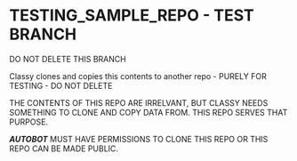 # TESTING_SAMPLE_REPO - TEST BRANCH

DO NOT DELETE THIS BRANCH

Classy clones and copies this contents to another repo - PURELY FOR TESTING - DO NOT DELETE

THE CONTENTS OF THIS REPO ARE IRRELVANT, BUT CLASSY NEEDS SOMETHING TO CLONE AND COPY DATA FROM. THIS REPO SERVES THAT PURPOSE.

***AUTOBOT*** MUST HAVE PERMISSIONS TO CLONE THIS REPO OR THIS REPO CAN BE MADE PUBLIC.
